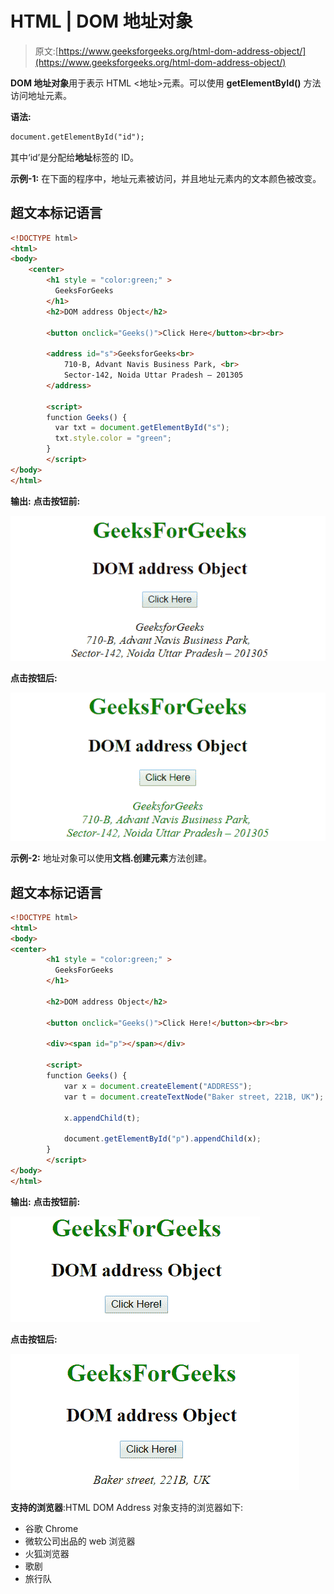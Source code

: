 # HTML | DOM 地址对象

> 原文:[https://www.geeksforgeeks.org/html-dom-address-object/](https://www.geeksforgeeks.org/html-dom-address-object/)

**DOM 地址对象**用于表示 HTML <地址>元素。可以使用 **getElementById()** 方法访问地址元素。

**语法:**

```html
document.getElementById("id"); 
```

其中‘id’是分配给**地址**标签的 ID。

**示例-1:** 在下面的程序中，地址元素被访问，并且地址元素内的文本颜色被改变。

## 超文本标记语言

```html
<!DOCTYPE html>
<html>
<body>
    <center>
        <h1 style = "color:green;" >
          GeeksForGeeks
        </h1>
        <h2>DOM address Object</h2>

        <button onclick="Geeks()">Click Here</button><br><br>

        <address id="s">GeeksforGeeks<br>
            710-B, Advant Navis Business Park, <br>
            Sector-142, Noida Uttar Pradesh – 201305
        </address>

        <script>
        function Geeks() {
          var txt = document.getElementById("s");
          txt.style.color = "green";
        }
        </script>
</body>
</html>
```

**输出:**
**点击按钮前:**

![address](img/6b781f9632bf66b515be5f2967d4fbbe.png)

**点击按钮后:**

![address](img/0616fc2653a546ee67ba547436dc374c.png)

**示例-2:** 地址对象可以使用**文档.创建元素**方法创建。

## 超文本标记语言

```html
<!DOCTYPE html>
<html>
<body>
<center>
        <h1 style = "color:green;" >
          GeeksForGeeks
        </h1>

        <h2>DOM address Object</h2>

        <button onclick="Geeks()">Click Here!</button><br><br>

        <div><span id="p"></span></div>

        <script>
        function Geeks() {
            var x = document.createElement("ADDRESS");
            var t = document.createTextNode("Baker street, 221B, UK");

            x.appendChild(t);

            document.getElementById("p").appendChild(x);
        }
        </script>
</body>
</html>
```

**输出:**
**点击按钮前:**

![address](img/b38356123e8e5f6b31bd19e545f8c812.png)

**点击按钮后:**

![address](img/4d864ec2f067ccf13bae6bdb5dbb2adb.png)

**支持的浏览器**:HTML DOM Address 对象支持的浏览器如下:

*   谷歌 Chrome
*   微软公司出品的 web 浏览器
*   火狐浏览器
*   歌剧
*   旅行队